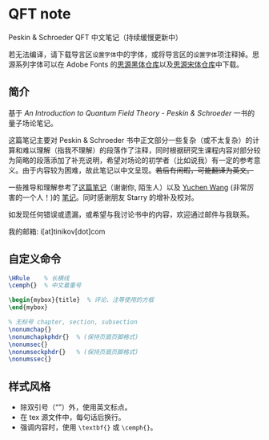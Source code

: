 # QFT note

Peskin & Schroeder QFT 中文笔记（持续缓慢更新中）

若无法编译，请下载导言区`设置字体`中的字体，或将导言区的`设置字体`项注释掉。思源系列字体可以在 Adobe Fonts 的[思源黑体仓库][note:siyuanheiti]以及[思源宋体仓库][note:siyuansongti]中下载。

## 简介

基于 _An Introduction to Quantum Field Theory - Peskin & Schroeder_ 一书的量子场论笔记。

这篇笔记主要对 Peskin & Schroeder 书中正文部分一些复杂（或不太复杂）的计算和难以理解（指我不理解）的段落作了注释，同时根据研究生课程内容对部分较为简略的段落添加了补充说明，希望对场论的初学者（比如说我）有一定的参考意义。由于内容较为困难，故此笔记以中文呈现。<del>若后有闲暇，可能翻译为英文。</del>

一些推导和理解参考了[这篇笔记][note:peskinbysomeone]（谢谢你, 陌生人）以及 [Yuchen Wang][note:wycblog] (非常厉害的一个人！)的 [笔记][note:newqft]。同时感谢朋友 Starry 的增补及校对。

如发现任何错误或遗漏，或希望与我讨论书中的内容，欢迎通过邮件与我联系。

我的邮箱: i[at]tinikov[dot]com

## 自定义命令

```latex
\HRule    % 长横线
\cemph{}  % 中文着重号

\begin{mybox}{title}  % 评论、注等使用的方框
\end{mybox}

% 无标号 chapter, section, subsection
\nonumchap{}
\nonumchapkphdr{}  % (保持页眉页脚格式)
\nonumsec{}
\nonumseckphdr{}   % (保持页眉页脚格式)
\nonumssec{}
```

## 样式风格

- 除双引号（“”）外，使用英文标点。
- 在 tex 源文件中，每句话后换行。
- 强调内容时，使用 `\textbf{}` 或 `\cemph{}`。

[note:siyuanheiti]: https://github.com/adobe-fonts/source-han-sans
[note:siyuansongti]: https://github.com/adobe-fonts/source-han-serif
[note:peskinbysomeone]: http://gamebm.shoutwiki.com/wiki/Lecture_Notes_of_An_Introduction_to_Quantum_Field_Theory_by_M._Peskin_and_D._Schroeder
[note:newqft]: https://yuchenw.blog/qft-notes
[note:wycblog]: https://yuchenw.blog
